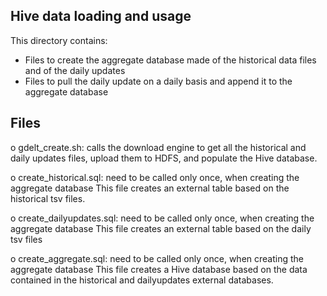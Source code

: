 Hive data loading and usage
--------------------------------------
This directory contains:
- Files to create the aggregate database made of the historical data files and of the daily updates
- Files to pull the daily update on a daily basis and append it to the aggregate database 

Files
-----------------------------
o gdelt_create.sh: calls the download engine to get all the historical and daily updates files, upload them to HDFS, and populate the Hive database.

o create_historical.sql: need to be called only once, when creating the aggregate database
This file creates an external table based on the historical tsv files.

o create_dailyupdates.sql: need to be called only once, when creating the aggregate database
This file creates an external table based on the daily tsv files

o create_aggregate.sql: need to be called only once, when creating the aggregate database
This file creates a Hive database based on the data contained in the historical and dailyupdates external databases. 
